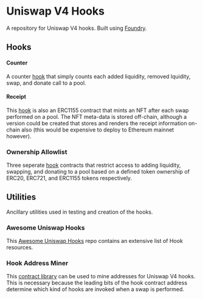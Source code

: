# Uniswap V4 Hooks

A repository for Uniswap V4 hooks. Built using [Foundry](https://book.getfoundry.sh/).

## Hooks

#### Counter

A counter [hook](./contracts/Hooks/CounterHook.sol) that simply counts each added liquidity, removed lquidity, swap, and donate call to a pool.

#### Receipt

This [hook](./contracts/Hooks/ReceiptHook.sol) is also an ERC1155 contract that mints an NFT after each swap performed on a pool. The NFT meta-data is stored off-chain, although a version could be created that stores and renders the receipt information on-chain also (this would be expensive to deploy to Ethereum mainnet however).

### Ownership Allowlist

Three seperate [hook](./contracts/Hooks/OwnershipAllowlistHooks.sol) contracts that restrict access to adding liquidity, swapping, and donating to a pool based on a defined token ownership of ERC20, ERC721, and ERC1155 tokens respectively.

## Utilities

Ancillary utilities used in testing and creation of the hooks.

### Awesome Uniswap Hooks

This [Awesome Uniswap Hooks](https://github.com/ora-io/awesome-uniswap-hooks) repo contains an extensive list of Hook resources.

### Hook Address Miner

This [contract library](./contracts/libraries/HookAddressMiner.sol) can be used to mine addresses for Uniswap V4 hooks. This is necessary because the leading bits of the hook contract address determine which kind of hooks are invoked when a swap is performed.
